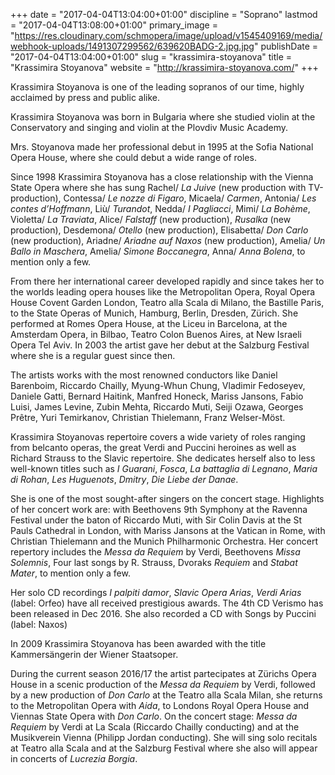 +++
date = "2017-04-04T13:04:00+01:00"
discipline = "Soprano"
lastmod = "2017-04-04T13:08:00+01:00"
primary_image = "https://res.cloudinary.com/schmopera/image/upload/v1545409169/media/webhook-uploads/1491307299562/639620BADG-2.jpg.jpg"
publishDate = "2017-04-04T13:04:00+01:00"
slug = "krassimira-stoyanova"
title = "Krassimira Stoyanova"
website = "http://krassimira-stoyanova.com/"
+++

Krassimira Stoyanova is one of the leading sopranos of our time, highly acclaimed by press and public alike.

Krassimira Stoyanova was born in Bulgaria where she studied violin at the Conservatory and singing and violin at the Plovdiv Music Academy.

Mrs. Stoyanova made her professional debut in 1995 at the Sofia National Opera House, where she could debut a wide range of roles.

Since 1998 Krassimira Stoyanova has a close relationship with the Vienna State Opera where she has sung Rachel/ *La Juive* (new production with TV-production), Contessa/ *Le nozze di Figaro*, Micaela/ *Carmen*, Antonia/ *Les contes d’Hoffmann*, Liù/ *Turandot*, Nedda/ *I Pagliacci*, Mimi/ *La Bohème*, Violetta/ *La Traviata*, Alice/ *Falstaff* (new production), *Rusalka* (new production), Desdemona/ *Otello* (new production), Elisabetta/ *Don Carlo* (new production), Ariadne/ *Ariadne auf Naxos* (new production), Amelia/ *Un Ballo in Maschera*, Amelia/ *Simone Boccanegra*, Anna/ *Anna Bolena*, to mention only a few.

From there her international career developed rapidly and since takes her to the worlds leading opera houses like the Metropolitan Opera, Royal Opera House Covent Garden London, Teatro alla Scala di Milano, the Bastille Paris, to the State Operas of Munich, Hamburg, Berlin, Dresden, Zürich. She performed at Romes Opera House, at the Liceu in Barcelona, at the Amsterdam Opera, in Bilbao, Teatro Colon Buenos Aires, at New Israeli Opera Tel Aviv. In 2003 the artist gave her debut at the Salzburg Festival where she is a regular guest since then.

The artists works with the most renowned conductors like Daniel Barenboim, Riccardo Chailly, Myung-Whun Chung, Vladimir Fedoseyev, Daniele Gatti, Bernard Haitink, Manfred Honeck, Mariss Jansons, Fabio Luisi, James Levine, Zubin Mehta, Riccardo Muti, Seiji Ozawa, Georges Prêtre, Yuri Temirkanov, Christian Thielemann, Franz Welser-Möst.

Krassimira Stoyanovas repertoire covers a wide variety of roles ranging from belcanto operas, the great Verdi and Puccini heroines as well as Richard Strauss to the Slavic repertoire. She dedicates herself also to less well-known titles such as *I Guarani*, *Fosca*, *La battaglia di Legnano*, *Maria di Rohan*, *Les Huguenots*, *Dmitry*, *Die Liebe der Danae*.

She is one of the most sought-after singers on the concert stage. Highlights of her concert work are: with Beethovens 9th Symphony at the Ravenna Festival under the baton of Riccardo Muti, with Sir Colin Davis at the St Pauls Cathedral in London, with Mariss Jansons at the Vatican in Rome, with Christian Thielemann and the Munich Philharmonic Orchestra. Her concert repertory includes the *Messa da Requiem* by Verdi, Beethovens *Missa Solemnis*, Four last songs by R. Strauss, Dvoraks *Requiem* and *Stabat Mater*, to mention only a few.

Her solo CD recordings *I palpiti damor*, *Slavic Opera Arias*, *Verdi Arias* (label: Orfeo) have all received prestigious awards. The 4th CD Verismo has been released in Dec 2016. She also recorded a CD with Songs by Puccini (label: Naxos)

In 2009 Krassimira Stoyanova has been awarded with the title Kammersängerin der Wiener Staatsoper.

During the current season 2016/17 the artist partecipates at Zürichs Opera House in a scenic production of the *Messa da Requiem* by Verdi, followed by a new production of *Don Carlo* at the Teatro alla Scala Milan, she returns to the Metropolitan Opera with *Aida*, to Londons Royal Opera House and Viennas State Opera with *Don Carlo*. On the concert stage: *Messa da Requiem* by Verdi at La Scala (Riccardo Chailly conducting) and at the Musikverein Vienna (Philipp Jordan conducting). She will sing solo recitals at Teatro alla Scala and at the Salzburg Festival where she also will appear in concerts of *Lucrezia Borgia*.
